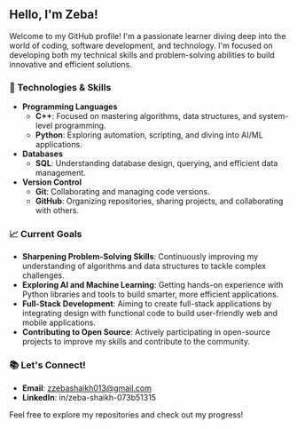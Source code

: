 ## Hello, I'm Zeba!

Welcome to my GitHub profile! I'm a passionate learner diving deep into the world of coding, software development, and technology. I'm focused on developing both my technical skills and problem-solving abilities to build innovative and efficient solutions.

### 🚀 Technologies & Skills
- **Programming Languages**
  - **C++**: Focused on mastering algorithms, data structures, and system-level programming.
  - **Python**: Exploring automation, scripting, and diving into AI/ML applications.
- **Databases**
  - **SQL**: Understanding database design, querying, and efficient data management.
- **Version Control**
  - **Git**: Collaborating and managing code versions.
  - **GitHub**: Organizing repositories, sharing projects, and collaborating with others.

### 📈 Current Goals
- **Sharpening Problem-Solving Skills**: Continuously improving my understanding of algorithms and data structures to tackle complex challenges.
- **Exploring AI and Machine Learning**: Getting hands-on experience with Python libraries and tools to build smarter, more efficient applications.
- **Full-Stack Development**: Aiming to create full-stack applications by integrating design with functional code to build user-friendly web and mobile applications.
- **Contributing to Open Source**: Actively participating in open-source projects to improve my skills and contribute to the community.

  
### 📚 Let's Connect!
- **Email**: zzebashaikh013@gmail.com
- **LinkedIn**: in/zeba-shaikh-073b51315

Feel free to explore my repositories and check out my progress!
